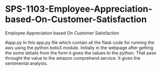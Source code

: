 # SPS-1103-Employee-Appreciation-based-On-Customer-Satisfaction
Employee Appreciation based On Customer Satisfaction

#app.py
In this app.py file which contain all the flask code for running the aws using the python boto3 module. Initially in the webpage after getting the some details from the form it 
gives the values to the python. That pass throught the value to the amazon comprehend service. It gives the sentimental analysis.


